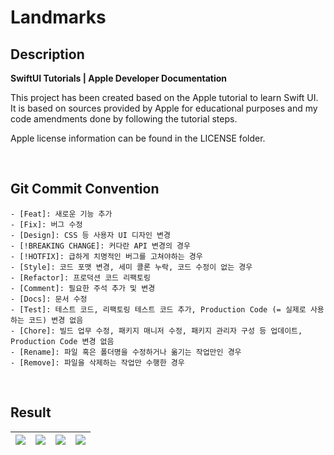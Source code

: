 # Landmarks

## Description
**SwiftUI Tutorials | Apple Developer Documentation**

This project has been created based on the Apple tutorial to learn Swift UI.
It is based on sources provided by Apple for educational purposes and my code amendments done by following the tutorial steps.

Apple license information can be found in the LICENSE folder.

<br>

## Git Commit Convention
```
- [Feat]: 새로운 기능 추가
- [Fix]: 버그 수정
- [Design]: CSS 등 사용자 UI 디자인 변경
- [!BREAKING CHANGE]: 커다란 API 변경의 경우
- [!HOTFIX]: 급하게 치명적인 버그를 고쳐야하는 경우
- [Style]: 코드 포맷 변경, 세미 콜론 누락, 코드 수정이 없는 경우
- [Refactor]: 프로덕션 코드 리팩토링
- [Comment]: 필요한 주석 추가 및 변경
- [Docs]: 문서 수정
- [Test]: 테스트 코드, 리팩토링 테스트 코드 추가, Production Code (= 실제로 사용하는 코드) 변경 없음
- [Chore]: 빌드 업무 수정, 패키지 매니저 수정, 패키지 관리자 구성 등 업데이트, Production Code 변경 없음
- [Rename]: 파일 혹은 폴더명을 수정하거나 옮기는 작업만인 경우
- [Remove]: 파일을 삭제하는 작업만 수행한 경우
```

<br>

## Result
|<img src="https://github.com/jphong1005/Landmarks/assets/52193695/cdfb7570-ff90-4ab0-aa45-1fcfc1aa01a6"></img>|<img src="https://github.com/jphong1005/Landmarks/assets/52193695/625fa9c9-20af-440b-a865-6e6ce3414d1a"></img>|<img src="https://github.com/jphong1005/Landmarks/assets/52193695/4295659a-41fc-49f4-ac93-eff2a59d6ad1"></img>|<img src="https://github.com/jphong1005/Landmarks/assets/52193695/c6703432-d20b-4bca-899c-8fe04048f86e"></img>
|:---:|:---:|:---:|:---:|

